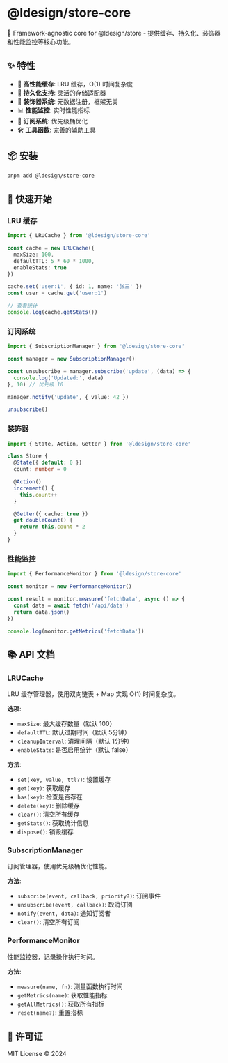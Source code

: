 # @ldesign/store-core

🔧 Framework-agnostic core for @ldesign/store - 提供缓存、持久化、装饰器和性能监控等核心功能。

## ✨ 特性

- 🚀 **高性能缓存**: LRU 缓存，O(1) 时间复杂度
- 💾 **持久化支持**: 灵活的存储适配器
- 🎨 **装饰器系统**: 元数据注册，框架无关
- 📊 **性能监控**: 实时性能指标
- 🔔 **订阅系统**: 优先级桶优化
- 🛠️ **工具函数**: 完善的辅助工具

## 📦 安装

```bash
pnpm add @ldesign/store-core
```

## 🚀 快速开始

### LRU 缓存

```typescript
import { LRUCache } from '@ldesign/store-core'

const cache = new LRUCache({
  maxSize: 100,
  defaultTTL: 5 * 60 * 1000,
  enableStats: true
})

cache.set('user:1', { id: 1, name: '张三' })
const user = cache.get('user:1')

// 查看统计
console.log(cache.getStats())
```

### 订阅系统

```typescript
import { SubscriptionManager } from '@ldesign/store-core'

const manager = new SubscriptionManager()

const unsubscribe = manager.subscribe('update', (data) => {
  console.log('Updated:', data)
}, 10) // 优先级 10

manager.notify('update', { value: 42 })

unsubscribe()
```

### 装饰器

```typescript
import { State, Action, Getter } from '@ldesign/store-core'

class Store {
  @State({ default: 0 })
  count: number = 0

  @Action()
  increment() {
    this.count++
  }

  @Getter({ cache: true })
  get doubleCount() {
    return this.count * 2
  }
}
```

### 性能监控

```typescript
import { PerformanceMonitor } from '@ldesign/store-core'

const monitor = new PerformanceMonitor()

const result = monitor.measure('fetchData', async () => {
  const data = await fetch('/api/data')
  return data.json()
})

console.log(monitor.getMetrics('fetchData'))
```

## 📚 API 文档

### LRUCache

LRU 缓存管理器，使用双向链表 + Map 实现 O(1) 时间复杂度。

**选项**:
- `maxSize`: 最大缓存数量（默认 100）
- `defaultTTL`: 默认过期时间（默认 5分钟）
- `cleanupInterval`: 清理间隔（默认 1分钟）
- `enableStats`: 是否启用统计（默认 false）

**方法**:
- `set(key, value, ttl?)`: 设置缓存
- `get(key)`: 获取缓存
- `has(key)`: 检查是否存在
- `delete(key)`: 删除缓存
- `clear()`: 清空所有缓存
- `getStats()`: 获取统计信息
- `dispose()`: 销毁缓存

### SubscriptionManager

订阅管理器，使用优先级桶优化性能。

**方法**:
- `subscribe(event, callback, priority?)`: 订阅事件
- `unsubscribe(event, callback)`: 取消订阅
- `notify(event, data)`: 通知订阅者
- `clear()`: 清空所有订阅

### PerformanceMonitor

性能监控器，记录操作执行时间。

**方法**:
- `measure(name, fn)`: 测量函数执行时间
- `getMetrics(name)`: 获取性能指标
- `getAllMetrics()`: 获取所有指标
- `reset(name?)`: 重置指标

## 📄 许可证

MIT License © 2024



